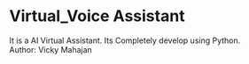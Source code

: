 # Virtual_Voice Assistant
It is a AI Virtual Assistant. Its Completely develop using Python.
<br>
Author: Vicky Mahajan
